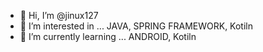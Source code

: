 - 👋 Hi, I’m @jinux127
- 👀 I’m interested in ... JAVA, SPRING FRAMEWORK, Kotiln
- 🌱 I’m currently learning ... ANDROID, Kotiln



<!---
jinux127/jinux127 is a ✨ special ✨ repository because its `README.md` (this file) appears on your GitHub profile.
You can click the Preview link to take a look at your changes.
--->
